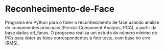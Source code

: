 # Reconhecimento-de-Face

Programa em Python para o fazer o reconhecimento de face usando análise de componentes principais (Princial Component Analysis, PCA), a partir da base dados orl_faces.
O programa realiza um estudo do número mínimo de PCs para obter as fotos correspondentes à foto teste, com base no erro (RMS).
